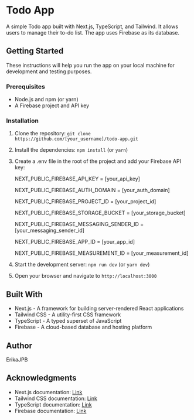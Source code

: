 # Todo App

A simple Todo app built with Next.js, TypeScript, and Tailwind. It allows users to manage their to-do list. The app uses Firebase as its database.

## Getting Started

These instructions will help you run the app on your local machine for development and testing purposes.

### Prerequisites

- Node.js and npm (or yarn)
- A Firebase project and API key

### Installation

1. Clone the repository: `git clone https://github.com/[your_username]/todo-app.git`
2. Install the dependencies: `npm install` (or `yarn`)
3. Create a .env file in the root of the project and add your Firebase API key: 

     NEXT_PUBLIC_FIREBASE_API_KEY = [your_api_key]
     
     NEXT_PUBLIC_FIREBASE_AUTH_DOMAIN = [your_auth_domain]
     
     NEXT_PUBLIC_FIREBASE_PROJECT_ID = [your_project_id]
     
     NEXT_PUBLIC_FIREBASE_STORAGE_BUCKET = [your_storage_bucket]
     
     NEXT_PUBLIC_FIREBASE_MESSAGING_SENDER_ID = [your_messaging_sender_id]
     
     NEXT_PUBLIC_FIREBASE_APP_ID = [your_app_id]
     
     NEXT_PUBLIC_FIREBASE_MEASUREMENT_ID = [your_measurement_id]
                                                 

4. Start the development server: `npm run dev` (or `yarn dev`)
5. Open your browser and navigate to `http://localhost:3000`

## Built With

- Next.js - A framework for building server-rendered React applications
- Tailwind CSS - A utility-first CSS framework
- TypeScript - A typed superset of JavaScript
- Firebase - A cloud-based database and hosting platform

## Author

ErikaJPB

## Acknowledgments

- Next.js documentation: [Link](https://nextjs.org/docs)
- Tailwind CSS documentation: [Link](https://tailwindcss.com/docs)
- TypeScript documentation: [Link](https://www.typescriptlang.org/docs)
- Firebase documentation: [Link](https://firebase.google.com/docs)
